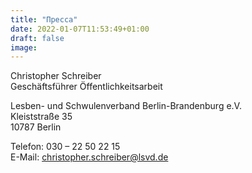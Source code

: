 ```yaml
---
title: "Пресса"
date: 2022-01-07T11:53:49+01:00
draft: false
image:
---
```


Christopher Schreiber\
Geschäftsführer Öffentlichkeitsarbeit

Lesben- und Schwulenverband Berlin-Brandenburg e.V.\
Kleiststraße 35\
10787 Berlin

Telefon: 030 – 22 50 22 15\
E-Mail: christopher.schreiber@lsvd.de
